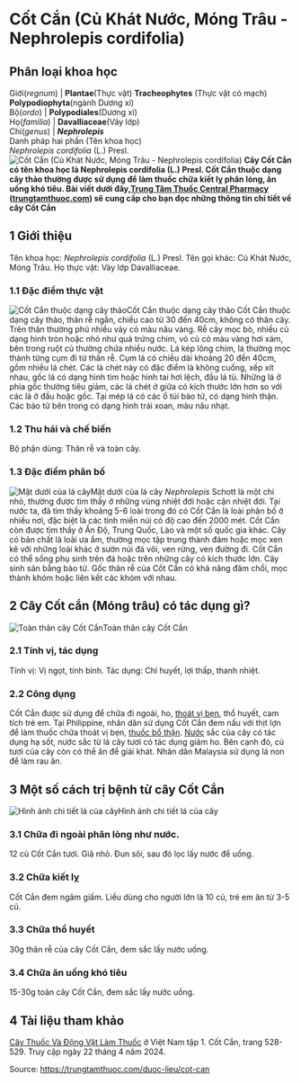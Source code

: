 # Cốt Cắn (Củ Khát Nước, Móng Trâu - Nephrolepis cordifolia)

Phân loại khoa học  
---  
Giới(_regnum_) |  **Plantae**(Thực vật) **Tracheophytes** (Thực vật có mạch) **Polypodiophyta**(ngành Dương xỉ)  
Bộ(_ordo_) | **Polypodiales**(Dương xỉ)  
Họ(_familia_) | **Davalliaceae**(Vảy lớp)  
Chi(_genus_) | **_Nephrolepis_**  
Danh pháp hai phần (Tên khoa học)  
_Nephrolepis cordifolia_ (L.) Presl.  
![Cốt Cắn \(Củ Khát Nước, Móng Trâu - Nephrolepis cordifolia\)](https://trungtamthuoc.com/images/others/cay-cot-can-7311.jpg)
**Cây Cốt Cắn có tên khoa học là Nephrolepis cordifolia (L.) Presl. Cốt Cắn thuộc dạng cây thảo thường được sử dụng để làm thuốc chữa kiết lỵ phân lỏng, ăn uống khó tiêu. Bài viết dưới đây,[Trung Tâm Thuốc Central Pharmacy](https://trungtamthuoc.com/ "Trung Tâm Thuốc Central Pharmacy") ([trungtamthuoc.com](https://trungtamthuoc.com/ "trungtamthuoc.com")) sẽ cung cấp cho bạn đọc những thông tin chi tiết về cây Cốt Cắn**
##  1 Giới thiệu
Tên khoa học: _Nephrolepis cordifolia_ (L.) Presl.
Tên gọi khác: Củ Khát Nước, Móng Trâu.
Họ thực vật: Vảy lớp Davalliaceae.
### 1.1 Đặc điểm thực vật
![Cốt Cắn thuộc dạng cây thảo](https://trungtamthuoc.com/images/item/cay-cot-can-0.jpg)Cốt Cắn thuộc dạng cây thảo
Cốt Cắn thuộc dạng cây thảo, thân rễ ngắn, chiều cao từ 30 đến 40cm, không có thân cây.
Trên thân thường phủ nhiều vảy có màu nâu vàng. Rễ cây mọc bò, nhiều củ dạng hình tròn hoặc nhỏ như quả trứng chim, vỏ củ có màu vàng hơi xám, bên trong ruột củ thường chứa nhiều nước.
Lá kép lông chim, lá thường mọc thành từng cụm đi từ thân rễ. Cụm lá có chiều dài khoảng 20 đến 40cm, gồm nhiều lá chét. Các lá chét này có đặc điểm là không cuống, xếp xít nhau, gốc lá có dạng hình tim hoặc hình tai hơi lệch, đầu lá tù. Những lá ở phía gốc thường tiêu giảm, các lá chét ở giữa có kích thước lớn hơn so với các lá ở đầu hoặc gốc.
Tại mép lá có các ổ túi bào tử, có dạng hình thận. Các bào tử bên trong có dạng hình trái xoan, màu nâu nhạt.
### 1.2 Thu hái và chế biến
Bộ phận dùng: Thân rễ và toàn cây.
### 1.3 Đặc điểm phân bố
![Mặt dưới của lá cây](https://trungtamthuoc.com/images/item/cay-cot-can-1.jpg)Mặt dưới của lá cây
 _Nephrolepis_ Schott là một chi nhỏ, thường được tìm thấy ở những vùng nhiệt đới hoặc cận nhiệt đới.
Tại nước ta, đã tìm thấy khoảng 5-6 loài trong đó có Cốt Cắn là loài phân bố ở nhiều nơi, đặc biệt là các tỉnh miền núi có độ cao đến 2000 mét.
Cốt Cắn còn được tìm thấy ở Ấn Độ, Trung Quốc, Lào và một số quốc gia khác.
Cây có bản chất là loài ưa ẩm, thường mọc tập trung thành đám hoặc mọc xen kẽ với những loài khác ở sườn núi đá vôi, ven rừng, ven đường đi.
Cốt Cắn có thể sống phụ sinh trên đá hoặc trên những cây có kích thước lớn. Cây sinh sản bằng bào tử.
Gốc thân rễ của Cốt Cắn có khả năng đâm chồi, mọc thành khóm hoặc liên kết các khóm với nhau.
##  2 Cây Cốt cắn (Móng trâu) có tác dụng gì?
![Toàn thân cây Cốt Cắn](https://trungtamthuoc.com/images/item/cay-cot-can-2.jpg)Toàn thân cây Cốt Cắn
### 2.1 Tính vị, tác dụng
Tính vị: Vị ngọt, tính bình.
Tác dụng: Chỉ huyết, lợi thấp, thanh nhiệt.
### 2.2 Công dụng
Cốt Cắn được sử dụng để chữa đi ngoài, ho, [thoát vị bẹn](https://trungtamthuoc.com/bai-viet/thoat-vi-ben-nguyen-nhan-chan-doan-va-dieu-tri "thoát vị bẹn"), thổ huyết, cam tích trẻ em.
Tại Philippine, nhân dân sử dụng Cốt Cắn đem nấu với thịt lợn để làm thuốc chữa thoát vị bẹn, [thuốc bổ thận](https://trungtamthuoc.com/bai-viet/bac-si-khuyen-dung-top-10-thuoc-bo-than-tot-nhat-hien-nay "thuốc bổ thận"). [Nước](https://trungtamthuoc.com/hoat-chat/nuoc "Nước") sắc của cây có tác dụng hạ sốt, nước sắc từ lá cây tươi có tác dụng giảm ho.
Bên cạnh đó, củ tươi của cây còn có thể ăn để giải khát. Nhân dân Malaysia sử dụng lá non để làm rau ăn.
##  3 Một số cách trị bệnh từ cây Cốt Cắn
![Hình ảnh chi tiết lá của cây](https://trungtamthuoc.com/images/item/cay-cot-can-3.jpg)Hình ảnh chi tiết lá của cây
### 3.1 Chữa đi ngoài phân lỏng như nước.
12 củ Cốt Cắn tươi.
Giã nhỏ.
Đun sôi, sau đó lọc lấy nước để uống.
### 3.2 Chữa kiết lỵ
Cốt Cắn đem ngâm giấm. Liều dùng cho người lớn là 10 củ, trẻ em ăn từ 3-5 củ.
### 3.3 Chữa thổ huyết
30g thân rễ của cây Cốt Cắn, đem sắc lấy nước uống.
### 3.4 Chữa ăn uống khó tiêu
15-30g toàn cây Cốt Cắn, đem sắc lấy nước uống.
##  4 Tài liệu tham khảo
[Cây Thuốc Và Động Vật Làm Thuốc](https://trungtamthuoc.com/bai-viet/doc-online-va-tai-mien-phi-pdf-sach-cay-thuoc-va-dong-vat-lam-thuoc-o-viet-nam "Cây Thuốc Và Động Vật Làm Thuốc") ở Việt Nam tập 1. Cốt Cắn, trang 528-529. Truy cập ngày 22 tháng 4 năm 2024.


Source: https://trungtamthuoc.com/duoc-lieu/cot-can